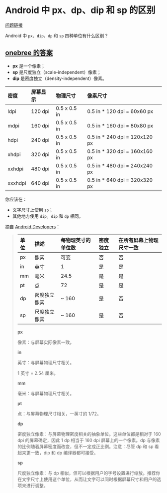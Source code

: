# Android 中 px、dp、dip 和 sp 的区别

[问题链接](http://stackoverflow.com/questions/2025282/difference-between-px-dp-dip-and-sp-in-android)

Android 中 `px`、`dip`、`dp` 和 `sp` 四种单位有什么区别？

## [onebree 的答案](http://stackoverflow.com/questions/2025282/difference-between-px-dp-dip-and-sp-in-android/2025541#2025541)

 - **px** 是一个像素；
 - **sp** 是尺度独立（scale-independent）像素；
 - **dip** 是密度独立（density-independent）像素。

| 密度    | 屏幕显示 | 物理尺寸     | 像素尺寸                      |
|:------- |:-------- |:------------ |:----------------------------- |
| ldpi    | 120 dpi  | 0.5 x 0.5 in | 0.5 in * 120 dpi = 60x60 px   | 
| mdpi    | 160 dpi  | 0.5 x 0.5 in | 0.5 in * 160 dpi = 80x80 px   | 
| hdpi    | 240 dpi  | 0.5 x 0.5 in | 0.5 in * 240 dpi = 120x120 px | 
| xhdpi   | 320 dpi  | 0.5 x 0.5 in | 0.5 in * 320 dpi = 160x160 px |
| xxhdpi  | 480 dpi  | 0.5 x 0.5 in | 0.5 in * 480 dpi = 240x240 px |
| xxxhdpi | 640 dpi  | 0.5 x 0.5 in | 0.5 in * 640 dpi = 320x320 px |

你应该在：

 - 文字尺寸上使用 `sp`；
 - 其他地方使用 `dip`。`dip` 和 `dp` 相同。

摘自 [Android Developers](http://developer.android.com/guide/topics/resources/more-resources.html#Dimension)：

> | 单位 | 描述         | 每物理英寸的单位数 | 密度独立 | 在所有屏幕上物理尺寸一致 |
> |:---- |:------------ |:------------------ |:-------- |:------------------------ |
> | px   | 像素         | 可变               | 否       | 否                       |
> | in   | 英寸         | 1                  | 是       | 是                       |
> | mm   | 毫米         | 24.5               | 是       | 是                       |
> | pt   | 点           | 72                 | 是       | 是                       |
> | dp   | 密度独立像素 | ~ 160              | 是       | 否                       |
> | sp   | 尺度独立像素 | ~ 160              | 是       | 否                       |
> 
> **px**
> 
> 像素：与屏幕实际像素一致。
> 
> **in**
>
> 英寸：与屏幕物理尺寸相关。
>
> 1 英寸 = 2.54 厘米。
>
> **mm**
>
> 毫米：与屏幕物理尺寸相关。
>
> **pt**
>
> 点：与屏幕物理尺寸相关，一英寸的 1/72。
>
> **dp**
>
> 密度独立像素：与屏幕物理密度相关的抽象单位。这些单位都是相对于 160 dpi 的屏幕确定，因此 1 dp 相当于 160 dpi 屏幕上的一个像素。dp 与像素的比例随着屏幕密度而改变，但不一定成正比例。注意：尽管 dp 和 sp 看起来更一致，dip 和 dp 编译器都可接受。
>
> **sp**
>
> 尺度独立像素：与 dp 相似，但可以根据用户的字号设置进行缩放。推荐你在文字尺寸上使用这个单位，从而让文字可以同时根据屏幕尺寸和用户的选项来进行调整。
